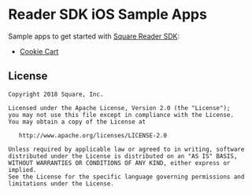 # Reader SDK iOS Sample Apps

Sample apps to get started with [Square Reader SDK](https://docs.connect.squareup.com/payments/readersdk/overview):
- [Cookie Cart](http://docs.connect.squareup.com/blog/reader-sdk-ios-cookie-sample)

## License

    Copyright 2018 Square, Inc.

    Licensed under the Apache License, Version 2.0 (the "License");
    you may not use this file except in compliance with the License.
    You may obtain a copy of the License at

       http://www.apache.org/licenses/LICENSE-2.0

    Unless required by applicable law or agreed to in writing, software
    distributed under the License is distributed on an "AS IS" BASIS,
    WITHOUT WARRANTIES OR CONDITIONS OF ANY KIND, either express or implied.
    See the License for the specific language governing permissions and
    limitations under the License.